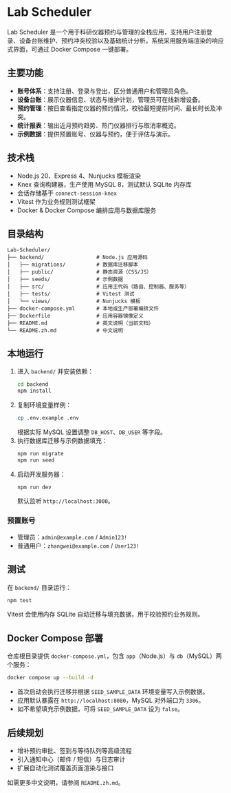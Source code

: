 # Lab Scheduler

Lab Scheduler 是一个用于科研仪器预约与管理的全栈应用，支持用户注册登录、设备台账维护、预约冲突校验以及基础统计分析。系统采用服务端渲染的响应式界面，可通过 Docker Compose 一键部署。

## 主要功能

- **账号体系**：支持注册、登录与登出，区分普通用户和管理员角色。
- **设备台账**：展示仪器信息、状态与维护计划，管理员可在线新增设备。
- **预约管理**：按日查看指定仪器的预约情况，校验最短提前时间、最长时长及冲突。
- **统计报表**：输出近月预约趋势、热门仪器排行与取消率概览。
- **示例数据**：提供预置账号、仪器与预约，便于评估与演示。

## 技术栈

- Node.js 20、Express 4、Nunjucks 模板渲染
- Knex 查询构建器，生产使用 MySQL 8，测试默认 SQLite 内存库
- 会话存储基于 `connect-session-knex`
- Vitest 作为业务规则测试框架
- Docker & Docker Compose 编排应用与数据库服务

## 目录结构

```
Lab-Scheduler/
├── backend/                 # Node.js 应用源码
│   ├── migrations/          # 数据库迁移脚本
│   ├── public/              # 静态资源（CSS/JS）
│   ├── seeds/               # 示例数据
│   ├── src/                 # 应用主代码（路由、控制器、服务等）
│   ├── tests/               # Vitest 测试
│   └── views/               # Nunjucks 模板
├── docker-compose.yml       # 本地或生产部署编排文件
├── Dockerfile               # 应用容器镜像定义
├── README.md                # 英文说明（当前文档）
└── README.zh.md             # 中文说明
```

## 本地运行

1. 进入 `backend/` 并安装依赖：
   ```bash
   cd backend
   npm install
   ```
2. 复制环境变量样例：
   ```bash
   cp .env.example .env
   ```
   根据实际 MySQL 设置调整 `DB_HOST`、`DB_USER` 等字段。
3. 执行数据库迁移与示例数据填充：
   ```bash
   npm run migrate
   npm run seed
   ```
4. 启动开发服务器：
   ```bash
   npm run dev
   ```
   默认监听 `http://localhost:3000`。

### 预置账号

- 管理员：`admin@example.com` / `Admin123!`
- 普通用户：`zhangwei@example.com` / `User123!`

## 测试

在 `backend/` 目录运行：
```bash
npm test
```
Vitest 会使用内存 SQLite 自动迁移与填充数据，用于校验预约业务规则。

## Docker Compose 部署

仓库根目录提供 `docker-compose.yml`，包含 `app`（Node.js）与 `db`（MySQL）两个服务：

```bash
docker compose up --build -d
```

- 首次启动会执行迁移并根据 `SEED_SAMPLE_DATA` 环境变量写入示例数据。
- 应用默认暴露在 `http://localhost:8080`，MySQL 对外端口为 `3306`。
- 如不希望填充示例数据，可将 `SEED_SAMPLE_DATA` 设为 `false`。

## 后续规划

- 增补预约审批、签到与等待队列等高级流程
- 引入通知中心（邮件 / 短信）与日志审计
- 扩展自动化测试覆盖页面渲染与接口

如需更多中文说明，请参阅 `README.zh.md`。
